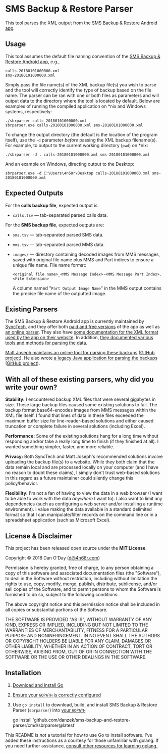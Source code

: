 # SMS Backup & Restore Parser

This tool parses the XML output from the [SMS Backup & Restore Android app](https://play.google.com/store/apps/details?id=com.riteshsahu.SMSBackupRestore).

## Usage

This tool assumes the default file naming convention of the [SMS Backup & Restore Android app](https://play.google.com/store/apps/details?id=com.riteshsahu.SMSBackupRestore), e.g.,

    calls-20180101000000.xml
    sms-20180101000000.xml

Simply pass the file name(s) of the XML backup file(s) you wish to parse and the tool will correctly identify the type of backup based on the file name. The parser can be ran with one or both files as parameters and will output data to the directory where the tool is located by default. Below are examples of running the compiled application on *nix and Windows systems, respectively:

    ./sbrparser calls-20180101000000.xml
    sbrparser.exe calls-20180101000000.xml sms-20180101000000.xml

To change the output directory (the default is the location of the program itself), use the `-d` parameter *before* passing the XML backup filename(s). For example, to output to the current working directory (`pwd`) on *nix:

    ./sbrparser -d . calls-20180101000000.xml sms-20180101000000.xml

And an example on Windows, directing output to the Desktop:

    sbrparser.exe -d C:\Users\4n68r\Desktop calls-20180101000000.xml sms-20180101000000.xml

## Expected Outputs

For the **calls backup file**, expected output is:

 - `calls.tsv` &mdash; tab-separated parsed calls data.


For the **SMS backup file**, expected outputs are:

 - `sms.tsv` &mdash; tab-separated parsed SMS data.
 - `mms.tsv` &mdash; tab-separated parsed MMS data.
 - `images/` &mdash; directory containing decoded images from MMS messages, saved with original file name plus MMS and Part indices to ensure a unique file name. File name format:

       <original file name>_<MMS Message Index>-<MMS Message Part Index>.<File Extension>

   A column named "`Part Output Image Name`" in the MMS output contains the precise file name of the outputted image.

## Existing Parsers
The SMS Backup & Restore Android app is currently maintained by [SyncTech](http://synctech.com.au/), and they offer both [paid and free versions](http://synctech.com.au/sms-backup-restore/) of the app as well as [an online parser](http://synctech.com.au/view-or-edit-sms-call-log-files-on-computer/). They also have [some documentation for the XML format used by the app on their website](http://synctech.com.au/fields-in-xml-backup-files/). In addition, [they documented various tools and methods for parsing the data.](http://synctech.com.au/view-or-edit-backup-files-on-computer/)

[Matt Joseph maintains an online tool for parsing these backups](https://mattj.io/sms-backup-reader/) ([GitHub project](https://github.com/devadvance/sms-backup-reader-2)). He also wrote [a legacy Java application for parsing the backups](https://mattj.io/sms-backup-reader/) ([GitHub project](https://github.com/devadvance/smsbackupreader)).

## With all of these existing parsers, why did you write your own?

**Stability:** I encountered backup XML files that were several gigabytes in size. These large backup files caused some existing solutions to fail. The backup format base64-encodes images from MMS messages within the XML file itself. I found that lines of data in these files exceeded the maximum buffer size for line-reader-based solutions and either caused truncation or complete failure in several solutions (including Excel).

**Performance:** Some of the existing solutions hang for a long time without responding and/or take a really long time to finish (if they finished at all). I wanted something simpler, faster, and more reliable.

**Privacy:** Both SyncTech and Matt Joseph's recommended solutions involve uploading the backup file(s) to a website. While they both claim that the data remain local and are processed locally on your computer (and I have no reason to doubt these claims), I simply don't trust web-based solutions in this regard as a future maintainer could silently change this policy/behavior.

**Flexibility:** I'm not a fan of having to view the data in a web browser (I want to be able to work with the data *anywhere* I want to). I also want to limit any dependencies (such as configuring a web server and/or installing a runtime environment). I value making the data available in a standard delimited format so that I can manipulate/filter records on the command line or in a spreadsheet application (such as Microsoft Excel).

## License & Disclaimer

This project has been released open source under the **MIT License**.

Copyright &copy; 2018 Dan O'Day (d@4n68r.com)

Permission is hereby granted, free of charge, to any person obtaining a copy of this software and associated documentation files (the "Software"), to deal in the Software without restriction, including without limitation the rights to use, copy, modify, merge, publish, distribute, sublicense, and/or sell copies of the Software, and to permit persons to whom the Software is furnished to do so, subject to the following conditions:

The above copyright notice and this permission notice shall be included in all copies or substantial portions of the Software.

THE SOFTWARE IS PROVIDED "AS IS", WITHOUT WARRANTY OF ANY KIND, EXPRESS OR IMPLIED, INCLUDING BUT NOT LIMITED TO THE WARRANTIES OF MERCHANTABILITY, FITNESS FOR A PARTICULAR PURPOSE AND NONINFRINGEMENT. IN NO EVENT SHALL THE AUTHORS OR COPYRIGHT HOLDERS BE LIABLE FOR ANY CLAIM, DAMAGES OR OTHER LIABILITY, WHETHER IN AN ACTION OF CONTRACT, TORT OR OTHERWISE, ARISING FROM, OUT OF OR IN CONNECTION WITH THE SOFTWARE OR THE USE OR OTHER DEALINGS IN THE SOFTWARE.

## Installation

1. [Download and install Go](https://go.dev/doc/install)
2. [Ensure your `GOPATH` is correctly configured](https://go.dev/doc/gopath_code)
3. Use `go install` to download, build, and install SMS Backup & Restore Parser (`sbrparser`) into [your `GOPATH`](https://go.dev/doc/gopath_code#GOPATH)


    go install 'github.com/danzek/sms-backup-and-restore-parser/cmd/sbrparser@latest'

This README is *not* a tutorial for how to use Go to install software. I've added these instructions as a courtesy for those unfamiliar with golang. If you need further assistance, [consult other resources for learning golang.](https://go.dev/doc/tutorial/getting-started)
